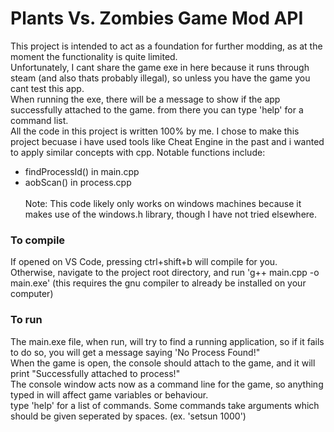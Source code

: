 # Plants Vs. Zombies Game Mod API

This project is intended to act as a foundation for further modding, as at the moment the functionality is quite limited. <br>
Unfortunately, I cant share the game exe in here because it runs through steam (and also thats probably illegal), so unless you have the game you cant test this app. <br>
When running the exe, there will be a message to show if the app successfully attached to the game. from there you can type 'help' for a command list. <br>
All the code in this project is written 100% by me. I chose to make this project becuase i have used tools like Cheat Engine in the past and i wanted to apply similar concepts with cpp. Notable functions include: <br>
- findProcessId() in main.cpp <br>
- aobScan() in process.cpp <br>\
Note: This code likely only works on windows machines because it makes use of the windows.h library, though I have not tried elsewhere. <br>

### To compile
If opened on VS Code, pressing ctrl+shift+b will compile for you. <br>
Otherwise, navigate to the project root directory, and run 'g++ main.cpp -o main.exe' (this requires the gnu compiler to already be installed on your computer) <br>

### To run
The main.exe file, when run, will try to find a running application, so if it fails to do so, you will get a message saying 'No Process Found!" <br>
When the game is open, the console should attach to the game, and it will print "Successfully attached to process!" <br>
The console window acts now as a command line for the game, so anything typed in will affect game variables or behaviour. <br>
type 'help' for a list of commands. Some commands take arguments which should be given seperated by spaces. (ex. 'setsun 1000') <br>
